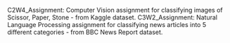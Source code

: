 C2W4_Assignment: Computer Vision assignment for classifying images of Scissor, Paper, Stone - from Kaggle dataset.
C3W2_Assignment: Natural Language Processing assignment for classifying news articles into 5 different categories - from BBC News Report dataset.  
